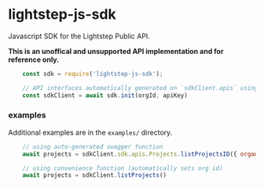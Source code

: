 # lightstep-js-sdk

Javascript SDK for the Lightstep Public API.

**This is an unoffical and unsupported API implementation and for reference only.**

```js
    const sdk = require('lightstep-js-sdk');

    // API interfaces automatically generated on `sdkClient.apis` using swagger
    const sdkClient = await sdk.init(orgId, apiKey)
```

### examples

Additional examples are in the `examples/` directory.

```js
    // using auto-generated swagger function
    await projects = sdkClient.sdk.apis.Projects.listProjectsID({ organization: 'my-org-id' })

    // using convenience function (automatically sets org id)
    await projects = sdkClient.listProjects()
```